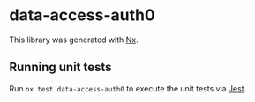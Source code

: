 # data-access-auth0

This library was generated with [Nx](https://nx.dev).

## Running unit tests

Run `nx test data-access-auth0` to execute the unit tests via [Jest](https://jestjs.io).
